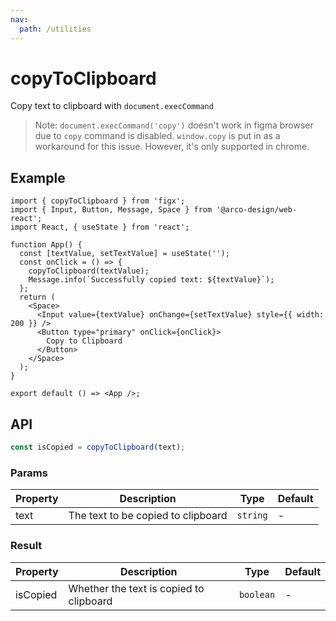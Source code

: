 ```yaml
---
nav:
  path: /utilities
---
```


# copyToClipboard

Copy text to clipboard with `document.execCommand`

> Note: `document.execCommand('copy')` doesn't work in figma browser due to `copy` command is disabled. `window.copy` is put in as a workaround for this issue. However, it's only supported in chrome.

## Example

```tsx | preview
import { copyToClipboard } from 'figx';
import { Input, Button, Message, Space } from '@arco-design/web-react';
import React, { useState } from 'react';

function App() {
  const [textValue, setTextValue] = useState('');
  const onClick = () => {
    copyToClipboard(textValue);
    Message.info(`Successfully copied text: ${textValue}`);
  };
  return (
    <Space>
      <Input value={textValue} onChange={setTextValue} style={{ width: 200 }} />
      <Button type="primary" onClick={onClick}>
        Copy to Clipboard
      </Button>
    </Space>
  );
}

export default () => <App />;
```

## API

```ts
const isCopied = copyToClipboard(text);
```

### Params

| Property | Description                        | Type     | Default |
| -------- | ---------------------------------- | -------- | ------- |
| text     | The text to be copied to clipboard | `string` | -       |

### Result

| Property | Description                             | Type      | Default |
| -------- | --------------------------------------- | --------- | ------- |
| isCopied | Whether the text is copied to clipboard | `boolean` | -       |
